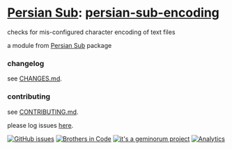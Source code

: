 # [Persian Sub](https://github.com/brothersincode/persian-sub): [persian-sub-encoding](https://www.npmjs.com/package/persian-sub-encoding)

checks for mis-configured character encoding of text files

a module from [Persian Sub](https://github.com/brothersincode/persian-sub) package

### changelog
see [CHANGES.md](https://github.com/brothersincode/persian-sub/CHANGES.md).

### contributing
see [CONTRIBUTING.md](https://github.com/brothersincode/persian-sub/CONTRIBUTING.md).

please log issues [here](https://github.com/brothersincode/persian-sub/issues).

[![GitHub issues](https://img.shields.io/github/issues/brothersincode/persian-sub.svg?style=flat-square)](https://github.com/brothersincode/persian-sub/issues)
[![Brothers in Code](https://img.shields.io/badge/Brothers-in_Code-lightgrey.svg?style=flat-square)](https://brothersincode.ir/)
[![it's a geminorum project](https://img.shields.io/badge/it's_a-geminorum_project-lightgrey.svg?style=flat-square)](https://geminorum.ir/)
[![Analytics](https://ga-beacon.appspot.com/UA-865830-4/persian-sub/persian-sub-encoding?pixel)](https://github.com/brothersincode/persian-sub)
